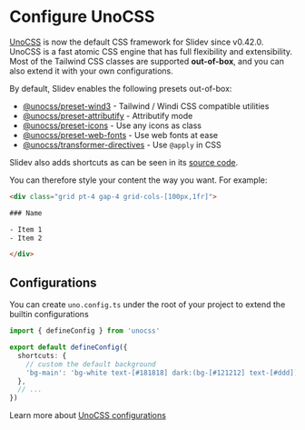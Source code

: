# Configure UnoCSS

<Environment type="node" />

[UnoCSS](https://unocss.dev) is now the default CSS framework for Slidev since v0.42.0. UnoCSS is a fast atomic CSS engine that has full flexibility and extensibility. Most of the Tailwind CSS classes are supported **out-of-box**, and you can also extend it with your own configurations.

By default, Slidev enables the following presets out-of-box:

- [@unocss/preset-wind3](https://unocss.dev/presets/wind3) - Tailwind / Windi CSS compatible utilities
- [@unocss/preset-attributify](https://unocss.dev/presets/attributify) - Attributify mode
- [@unocss/preset-icons](https://unocss.dev/presets/icons) - Use any icons as class
- [@unocss/preset-web-fonts](https://unocss.dev/presets/web-fonts) - Use web fonts at ease
- [@unocss/transformer-directives](https://unocss.dev/transformers/directives) - Use `@apply` in CSS

Slidev also adds shortcuts as can be seen in its [source code](https://github.com/slidevjs/slidev/blob/main/packages/client/uno.config.ts).

You can therefore style your content the way you want. For example:

```html
<div class="grid pt-4 gap-4 grid-cols-[100px,1fr]">

### Name

- Item 1
- Item 2

</div>
```

## Configurations

You can create `uno.config.ts` under the root of your project to extend the builtin configurations

```ts twoslash [uno.config.ts]
import { defineConfig } from 'unocss'

export default defineConfig({
  shortcuts: {
    // custom the default background
    'bg-main': 'bg-white text-[#181818] dark:(bg-[#121212] text-[#ddd])',
  },
  // ...
})
```

Learn more about [UnoCSS configurations](https://unocss.dev/guide/config-file)
